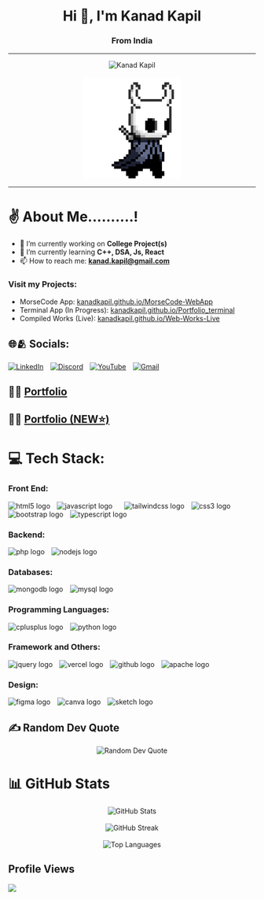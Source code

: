 <!-- Centered Header Section -->
<h1 align="center">Hi 👋, I'm Kanad Kapil</h1> 
<h3 align="center">From India</h3>
<hr>

<!-- Typing Text Banner -->
<p align="center">
  <img src="https://readme-typing-svg.demolab.com/?lines=Computer%20Science%20Student;Web%20Developer&font=Silkscreen&center=true&width=800&height=57&color=52cbd1&vCenter=true&pause=300&size=44" alt="Kanad Kapil" />
  <br><br>
  <img src="https://raw.githubusercontent.com/TanZng/TanZng/master/assets/hollor_knight3.gif" width="200">
  
</p>
<hr>

<!-- About Me Section -->
# ✌️ About Me..........!

- 🔭 I’m currently working on **College Project(s)**
- 🌱 I’m currently learning **C++, DSA, Js, React**
- 📫 How to reach me: **kanad.kapil@gmail.com**

### **Visit my Projects:**
- MorseCode App: [kanadkapil.github.io/MorseCode-WebApp](https://kanadkapil.github.io/MorseCode-WebApp)
- Terminal App (In Progress): [kanadkapil.github.io/Portfolio_terminal](https://kanadkapil.github.io/Portfolio_terminal/)
- Compiled Works (Live): [kanadkapil.github.io/Web-Works-Live](https://kanadkapil.github.io/Web-Works-Live)

<!-- Socials Section -->
## 🌐🫂 Socials:

<div align="left">
  <a href="https://www.linkedin.com/in/kanadkapil/" target=""><img src="https://raw.githubusercontent.com/maurodesouza/profile-readme-generator/master/src/assets/icons/social/linkedin/default.svg" width="52" height="40" alt="LinkedIn" style="margin-right: 10px;" /></a>
  <a href="https://discord.com/users/anushtup" target=""><img src="https://raw.githubusercontent.com/maurodesouza/profile-readme-generator/master/src/assets/icons/social/discord/default.svg" width="52" height="40" alt="Discord" style="margin-right: 10px;" /></a>
  <a href="https://www.youtube.com/@anush_tup" target=""><img src="https://raw.githubusercontent.com/maurodesouza/profile-readme-generator/master/src/assets/icons/social/youtube/default.svg" width="52" height="40" alt="YouTube" style="margin-right: 10px;" /></a>
  <a href="mailto:kanadkapil@gmail.com" target=""><img src="https://raw.githubusercontent.com/maurodesouza/profile-readme-generator/master/src/assets/icons/social/gmail/default.svg" width="52" height="40" alt="Gmail" style="margin-right: 10px;" /></a>
</div>

## 👨‍⚕️ [Portfolio](https://kanadkapil.github.io/Folio-live)
## 👨‍⚕️ [Portfolio (NEW⭐)](https://kanadkapil.github.io/Personal-Portfolio-Live/)

<!-- Tech Stack Section -->
# 💻 Tech Stack:

### Front End:
<div align="left">
  <img src="https://cdn.jsdelivr.net/gh/devicons/devicon/icons/html5/html5-original.svg" height="60" alt="html5 logo" style="margin-right: 10px;" />
  <img src="https://cdn.jsdelivr.net/gh/devicons/devicon/icons/javascript/javascript-original.svg" height="60" alt="javascript logo" style="margin-right: 20px;" />
  <img src="https://skillicons.dev/icons?i=tailwind" height="60" alt="tailwindcss logo" style="margin-right: 10px;" />
  <img src="https://cdn.simpleicons.org/css3/1572B6" height="60" alt="css3 logo" style="margin-right: 10px;" />
  <img src="https://cdn.simpleicons.org/bootstrap/7952B3" height="60" alt="bootstrap logo" style="margin-right: 10px;" />
  <img src="https://cdn.jsdelivr.net/gh/devicons/devicon/icons/typescript/typescript-original.svg" height="60" alt="typescript logo" style="margin-right: 10px;" />
</div>

### Backend:
<div align="left">
  <img src="https://cdn.simpleicons.org/php/777BB4" height="60" alt="php logo" style="margin-right: 10px;" />
  <img src="https://cdn.simpleicons.org/nodedotjs/339933" height="60" alt="nodejs logo" style="margin-right: 10px;" />
</div>

### Databases:
<div align="left">
  <img src="https://skillicons.dev/icons?i=mongodb" height="60" alt="mongodb logo" style="margin-right: 10px;" />
  <img src="https://cdn.simpleicons.org/mysql/4479A1" height="60" alt="mysql logo" style="margin-right: 10px;" />
</div>

### Programming Languages:
<div align="left">
  <img src="https://cdn.simpleicons.org/c++/00599C" height="60" alt="cplusplus logo" style="margin-right: 10px;" />
  <img src="https://cdn.jsdelivr.net/gh/devicons/devicon/icons/python/python-original.svg" height="60" alt="python logo" style="margin-right: 10px;" />
</div>

### Framework and Others:
<div align="left">
  <img src="https://skillicons.dev/icons?i=jquery" height="60" alt="jquery logo" style="margin-right: 10px;" />
  <img src="https://skillicons.dev/icons?i=vercel" height="60" alt="vercel logo" style="margin-right: 10px;" />
  <img src="https://skillicons.dev/icons?i=github" height="60" alt="github logo" style="margin-right: 10px;" />
  <img src="https://cdn.jsdelivr.net/gh/devicons/devicon/icons/apache/apache-original.svg" height="60" alt="apache logo" style="margin-right: 10px;" />
</div>

### Design:
<div align="left">
  <img src="https://cdn.jsdelivr.net/gh/devicons/devicon/icons/figma/figma-original.svg" height="60" alt="figma logo" style="margin-right: 10px;" />
  <img src="https://cdn.jsdelivr.net/gh/devicons/devicon/icons/canva/canva-original.svg" height="60" alt="canva logo" style="margin-right: 10px;" />
  <img src="https://skillicons.dev/icons?i=sketchup" height="60" alt="sketch logo" style="margin-right: 10px;" />
</div>

<!-- Random Dev Quote -->
## ✍️ Random Dev Quote
<p align="center">
  <img src="https://quotes-github-readme.vercel.app/api?type=vetical&theme=radical" alt="Random Dev Quote" />
</p>

<!-- Fun GIF Section 
<p align="center">
  <img src="https://c.tenor.com/p7IgwS17V0sAAAAC/rtj-rick-and-morty.gif" height="240" width="370">
</p>-->

<!-- GitHub Stats Section -->
# 📊 GitHub Stats
<div align="center">
  <img src="https://github-readme-stats.vercel.app/api?username=kanadkapil&theme=blue-green&hide_border=false&include_all_commits=false&count_private=true" alt="GitHub Stats" /><br/><br/>
  <img src="https://github-readme-streak-stats.herokuapp.com/?user=kanadkapil&theme=blue-green&hide_border=false" alt="GitHub Streak" /><br/><br/>
  <img src="https://github-readme-stats.vercel.app/api/top-langs/?username=kanadkapil&theme=blue-green&hide_border=false&include_all_commits=false&count_private=true&layout=compact" alt="Top Languages" /> 
</div>

<!-- Profile Views -->
## Profile Views
[![](https://visitcount.itsvg.in/api?id=kanadkapil&icon=6&color=3)](https://visitcount.itsvg.in)
